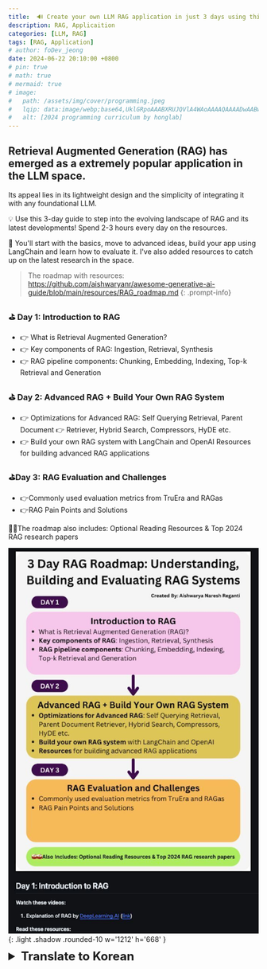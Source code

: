 ```yaml
---
title:  🔊 Create your own LLM RAG application in just 3 days using this hands-on roadmap crafted from the best free resources!
description: RAG, Applicaition
categories: [LLM, RAG]
tags: [RAG, Application]
# author: foDev_jeong
date: 2024-06-22 20:10:00 +0800
# pin: true
# math: true
# mermaid: true
# image:
#   path: /assets/img/cover/programming.jpeg
#   lqip: data:image/webp;base64,UklGRpoAAABXRUJQVlA4WAoAAAAQAAAADwAABwAAQUxQSDIAAAARL0AmbZurmr57yyIiqE8oiG0bejIYEQTgqiDA9vqnsUSI6H+oAERp2HZ65qP/VIAWAFZQOCBCAAAA8AEAnQEqEAAIAAVAfCWkAALp8sF8rgRgAP7o9FDvMCkMde9PK7euH5M1m6VWoDXf2FkP3BqV0ZYbO6NA/VFIAAAA
#   alt: [2024 programming curriculum by honglab]
---
```


## Retrieval Augmented Generation (RAG) has emerged as a extremely popular application in the LLM space. 

Its appeal lies in its lightweight design and the simplicity of integrating it with any foundational LLM.

💡 Use this 3-day guide to step into the evolving landscape of RAG and its latest developments! Spend 2-3 hours every day on the resources.

🥁 You'll start with the basics, move to advanced ideas, build your app using LangChain and learn how to evaluate it. I've also added resources to catch up on the latest research in the space.

> The roadmap with resources: <https://github.com/aishwaryanr/awesome-generative-ai-guide/blob/main/resources/RAG_roadmap.md>
{: .prompt-info}

### ⛳ Day 1: Introduction to RAG
- 👉 What is Retrieval Augmented Generation?
- 👉 Key components of RAG: Ingestion, Retrieval, Synthesis
- 👉 RAG pipeline components: Chunking, Embedding, Indexing, Top-k Retrieval and Generation

### ⛳ Day 2: Advanced RAG + Build Your Own RAG System
- 👉 Optimizations for Advanced RAG: Self Querying Retrieval, Parent Document 👉 Retriever, Hybrid Search, Compressors, HyDE etc.
- 👉 Build your own RAG system with LangChain and OpenAI
Resources for building advanced RAG applications

### ⛳Day 3: RAG Evaluation and Challenges
- 👉Commonly used evaluation metrics from TruEra and RAGas
- 👉RAG Pain Points and Solutions

🥁🥁The roadmap also includes: Optional Reading Resources & Top 2024 RAG research papers

![ 3 Day RAG Roadmap ](/assets/img/llm/RAG_Roadmap_3_days.jpeg){: .light .shadow .rounded-10 w='1212' h='668' }

<details markdown="1">
<summary style= "font-size:24px; line-height:24px; font-weight:bold; cursor:pointer;" > Translate to Korean </summary>

* * * 

## RAG(Retrieval Augmented Generation)는 LLM 분야에서 매우 인기 있는 애플리케이션으로 부상했습니다. 

이 게임의 매력은 경량 설계와 기본 LLM과 통합할 수 없다는 점에 있습니다.

💡 이 3일 가이드를 사용하여 RAG의 진화하는 환경과 최신 개발에 대해 알아보세요! 매일 2-3 시간을 자원에 투자하십시오.

🥁 기본 사항부터 시작하여 고급 아이디어로 이동하고, LangChain을 사용하여 앱을 빌드하고, 평가하는 방법을 배웁니다. 또한 이 분야의 최신 연구를 따라잡을 수 있는 리소스도 추가했습니다.

### ⛳ 1일차: RAG 소개
- 👉 검색 증강 생성이란 무엇입니까?
- 👉 RAG의 핵심 구성 요소: Ingestion, Retrieval, Synthesis
- 👉 RAG 파이프라인 구성 요소: 청크, 임베딩, 인덱싱, Top-k 검색 및 생성

### ⛳ 2일차: 고급 RAG + 나만의 RAG 시스템 구축하기
- 👉 고급 RAG 최적화: Self Querying Retrieval, Parent Document 👉 Retriever, Hybrid Search, Compressors, HyDE 등
- 👉 LangChain 및 OpenAI로 자체 RAG 시스템 구축
고급 RAG 응용 프로그램 구축을 위한 리소스

### ⛳3일차: RAG 평가 및 과제
- 👉TruEra 및 RAGas에서 일반적으로 사용되는 평가 지표
- 👉RAG의 문제점 및 해결 방법

🥁🥁로드맵에는 다음 내용도 포함되어 있습니다: Optional Reading Resources & Top 2024 RAG research papers

</details>